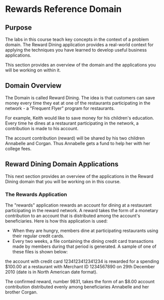 # Rewards Reference Domain

## Purpose
The labs in this course teach key concepts in the context of a problem domain. The Reward Dining application provides a real-world context for applying the techniques you have learned to develop useful business applications.

This section provides an overview of the domain and the applications you will be working on within it.

## Domain Overview
The Domain is called Reward Dining. The idea is that customers can save money every time they eat at one of the restaurants participating in the network - a "Frequent Flyer" program for restaurants.

For example, Keith would like to save money for his children's education. Every time he dines at a restaurant participating in the network, a contribution is made to his account.

The account contribution (reward) will be shared by his two children Annabelle and Corgan. Thus Annabelle gets a fund to help her with her college fees.

## Reward Dining Domain Applications
This next section provides an overview of the applications in the Reward Dining domain that you will be working on in this course.

### The Rewards Application
The "rewards" application rewards an account for dining at a restaurant participating in the reward network. A reward takes the form of a monetary contribution to an account that is distributed among the account's beneficiaries. Here is how this application is used:

- When they are hungry, members dine at participating restaurants using their regular credit cards.
- Every two weeks, a file containing the dining credit card transactions made by members during that period is generated. A sample of one of these files is shown below:

the account with credit card 1234123412341234 is rewarded for a spending $100.00 at a restaurant with Merchant ID 1234567890 on 29th December 2010 (date is in North American date format).

The confirmed reward, number 9831, takes the form of an $8.00 account contribution distributed evenly among beneficiaries Annabelle and her brother Corgan.
